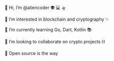 👋 Hi, I’m @aliencoder 👽 💻 🛸

👀 I’m interested in blockchain and cryptography ✨

🌱 I’m currently learning Go, Dart, Kotlin 📚

💞️ I’m looking to collaborate on crypto projects ⛓️

🚀 Open source is the way

<!---
alienc0der/alienc0der is a ✨ special ✨ repository because its `README.md` (this file) appears on your GitHub profile.
You can click the Preview link to take a look at your changes.
--->
